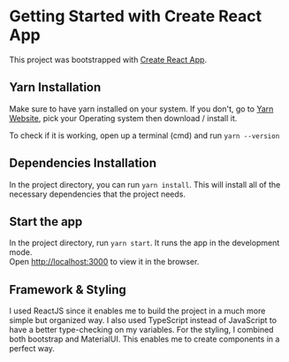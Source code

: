 # Getting Started with Create React App

This project was bootstrapped with [Create React App](https://github.com/facebook/create-react-app).

## Yarn Installation

Make sure to have yarn installed on your system. If you don't, go to [Yarn Website](https://classic.yarnpkg.com/lang/en/docs/install/), pick your Operating system then download / install it.

To check if it is working, open up a terminal (cmd) and run `yarn --version`

## Dependencies Installation

In the project directory, you can run `yarn install`. This will install all of the necessary dependencies that the project needs.

## Start the app

In the project directory, run `yarn start`. It runs the app in the development mode.\
Open [http://localhost:3000](http://localhost:3000) to view it in the browser.

## Framework & Styling

I used ReactJS since it enables me to build the project in a much more simple but organized way. I also used TypeScript instead of JavaScript to have a better type-checking on my variables. For the styling, I combined both bootstrap and MaterialUI. This enables me to create components in a perfect way. 